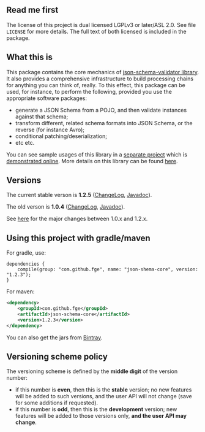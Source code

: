 ## Read me first

The license of this project is dual licensed LGPLv3 or later/ASL 2.0. See file `LICENSE` for more
details. The full text of both licensed is included in the package.

## What this is

This package contains the core mechanics of [json-schema-validator
library](https://github.com/fge/json-schema-validator). It also provides a comprehensive
infrastructure to build processing chains for anything you can think of, really. To this effect,
this package can be used, for instance, to perform the following, provided you use the appropriate
software packages:

* generate a JSON Schema from a POJO, and then validate instances against that schema;
* transform different, related schema formats into JSON Schema, or the reverse (for instance Avro);
* conditional patching/deserialization;
* etc etc.

You can see sample usages of this library in a [separate
project](https://github.com/fge/json-schema-processor-examples) which is [demonstrated
online](http://json-schema-validator.herokuapp.com). More details on this library can
be found [here](https://github.com/fge/json-schema-core/wiki/Architecture).


## Versions

The current stable verson is **1.2.5**
([ChangeLog](https://github.com/fge/json-schema-core/wiki/ChangeLog_12x),
[Javadoc](http://fge.github.io/json-schema-core/1.2.x/index.html)).

The old verson is **1.0.4**
([ChangeLog](https://github.com/fge/json-schema-core/wiki/ChangeLog_10x),
[Javadoc](http://fge.github.io/json-schema-core/1.0.x/index.html)).

See [here](https://github.com/fge/json-schema-core/wiki/Whatsnew_12) for
the major changes between 1.0.x and 1.2.x.

## Using this project with gradle/maven

For gradle, use:

```
dependencies {
    compile(group: "com.github.fge", name: "json-shema-core", version: "1.2.3");
}
```

For maven:

```xml
<dependency>
    <groupId>com.github.fge</groupId>
    <artifactId>json-schema-core</artifactId>
    <version>1.2.3</version>
</dependency>
```

You can also get the jars from [Bintray](https://bintray.com/fge/maven/json-schema-core).

## Versioning scheme policy

The versioning scheme is defined by the **middle digit** of the version number:

* if this number is **even**, then this is the **stable** version; no new features will be
  added to such versions, and the user API will not change (save for some additions if requested).
* if this number is **odd**, then this is the **development** version; new features will be
  added to those versions only, **and the user API may change**.

